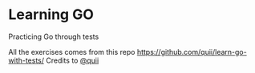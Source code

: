 # Learning GO

Practicing Go through tests

All the exercises comes from this repo https://github.com/quii/learn-go-with-tests/
Credits to [@quii](https://github.com/sponsors/quii)